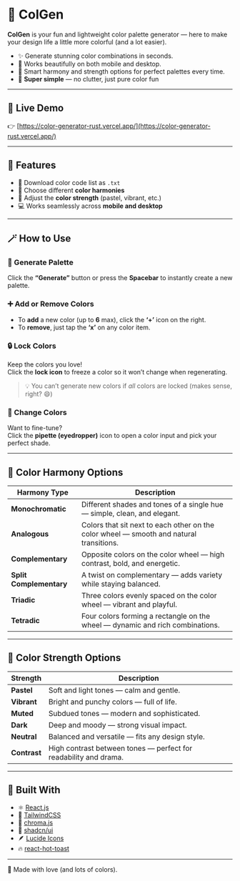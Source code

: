 # 🎨 ColGen

**ColGen** is your fun and lightweight color palette generator — here to make your design life a little more colorful (and a lot easier).

- ✨ Generate stunning color combinations in seconds.
- 📱 Works beautifully on both mobile and desktop.
- 🧠 Smart harmony and strength options for perfect palettes every time.
- 🧃 **Super simple** — no clutter, just pure color fun

---

## 🚀 Live Demo

👉 [https://color-generator-rust.vercel.app/](https://color-generator-rust.vercel.app/)

---

## 🧩 Features

- 📜 Download color code list as `.txt`
- 🎨 Choose different **color harmonies**
- 🌈 Adjust the **color strength** (pastel, vibrant, etc.)
- 💻 Works seamlessly across **mobile and desktop**

---

## 🪄 How to Use

### 🎲 Generate Palette

Click the **“Generate”** button or press the **Spacebar** to instantly create a new palette.

### ➕ Add or Remove Colors

- To **add** a new color (up to **6** max), click the **‘+’** icon on the right.
- To **remove**, just tap the **‘x’** on any color item.

### 🔒 Lock Colors

Keep the colors you love!  
Click the **lock icon** to freeze a color so it won’t change when regenerating.

> 💡 You can’t generate new colors if _all_ colors are locked (makes sense, right? 😄)

### 🎨 Change Colors

Want to fine-tune?  
Click the **pipette (eyedropper)** icon to open a color input and pick your perfect shade.

---

## 🧭 Color Harmony Options

| Harmony Type            | Description                                                                             |
| ----------------------- | --------------------------------------------------------------------------------------- |
| **Monochromatic**       | Different shades and tones of a single hue — simple, clean, and elegant.                |
| **Analogous**           | Colors that sit next to each other on the color wheel — smooth and natural transitions. |
| **Complementary**       | Opposite colors on the color wheel — high contrast, bold, and energetic.                |
| **Split Complementary** | A twist on complementary — adds variety while staying balanced.                         |
| **Triadic**             | Three colors evenly spaced on the color wheel — vibrant and playful.                    |
| **Tetradic**            | Four colors forming a rectangle on the wheel — dynamic and rich combinations.           |

---

## 💪 Color Strength Options

| Strength     | Description                                                      |
| ------------ | ---------------------------------------------------------------- |
| **Pastel**   | Soft and light tones — calm and gentle.                          |
| **Vibrant**  | Bright and punchy colors — full of life.                         |
| **Muted**    | Subdued tones — modern and sophisticated.                        |
| **Dark**     | Deep and moody — strong visual impact.                           |
| **Neutral**  | Balanced and versatile — fits any design style.                  |
| **Contrast** | High contrast between tones — perfect for readability and drama. |

---

## 🧰 Built With

- ⚛️ [React.js](https://reactjs.org/)
- 💅 [TailwindCSS](https://tailwindcss.com/)
- 🎨 [chroma.js](https://gka.github.io/chroma.js/)
- 🧱 [shadcn/ui](https://ui.shadcn.com/)
- 🪶 [Lucide Icons](https://lucide.dev/)
- 🔥 [react-hot-toast](https://react-hot-toast.com/)

---

🧡 Made with love (and lots of colors).
